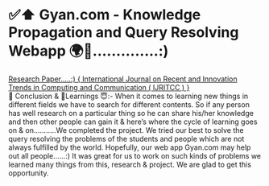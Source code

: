 # ✅⬆️ Gyan.com - Knowledge Propagation and Query Resolving Webapp 🌍🙌..............:)
<p>
<a href="https://drive.google.com/file/d/1XUlSE5nxyS0AYIXfQOMh7GUKwj11aTfe/view?usp=sharing" target="_blank">Research Paper.....:) { International Journal on Recent and Innovation Trends in Computing and Communication ( IJRITCC ) }</a><br>
🌿 Conclusion & 🍃Learnings 😇:- When it comes to learning new things in different fields we have to search for different contents. So if any person has well research on a particular thing so he can share
his/her knowledge and then other people can gain it & here’s where the cycle of learning goes on &
on………..We completed the project. We tried our best to solve the query resolving the problems of the students and people which are not always fulfilled by the world. Hopefully, our web app Gyan.com may
help out all people……:) It was great for us to work on such kinds of problems we learned many
things from this, research & project. We are glad to get this opportunity.
</p>
